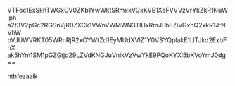 VTFoc1ExSkhTWGxOV0ZKb1YwWktSRmxxVGxKVE1XeFVVVzVrYkZkR1NuWlph
a2t3V2pGc2RGSnVjR0ZXCk1VWnVWMWN3TlUxRmJFbFZiVGxhQ2xkR1JtNVhW
bVJUWVRKT05WRnRjR2xOYWtZd1EyMUdXVlZ1Y0VSYQplakE1UTJkd2ExbFhX
ak5hYm1SM1pGZGtjd29LZVdKNGJuVnlkVzVwYkE9PQoKYXl5bXVoYmJ0dg==

htbfezaaik